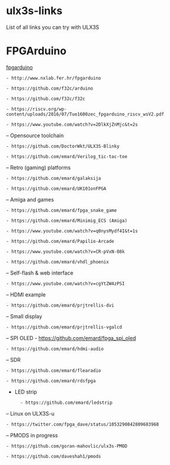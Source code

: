 # ulx3s-links
List of all links you can try with ULX3S

# FPGArduino

[fpgarduino](http://www.nxlab.fer.hr/fpgarduino)

	- http://www.nxlab.fer.hr/fpgarduino
		
	- https://github.com/f32c/arduino
		
	- https://github.com/f32c/f32c

	- https://riscv.org/wp-content/uploads/2016/07/Tue1600zec_fpgarduino_riscv_wsV2.pdf

	- https://www.youtube.com/watch?v=2DlkXjZnMjc&t=2s
		
– Opensource toolchain

	- https://github.com/DoctorWkt/ULX3S-Blinky

	- https://github.com/emard/Verilog_tic-tac-toe
		
– Retro (gaming) platforms

	- https://github.com/emard/galaksija

	- https://github.com/emard/UK101onFPGA
		
– Amiga and games

	- https://github.com/emard/fpga_snake_game

	- https://github.com/emard/Minimig_ECS (Amiga)

	- https://www.youtube.com/watch?v=q0nysMydf4I&t=1s

	- https://github.com/emard/Papilio-Arcade

	- https://www.youtube.com/watch?v=CR-pVxN-08k

	- https://github.com/emard/vhdl_phoenix	
		
– Self-flash & web interface

	- https://www.youtube.com/watch?v=cgYtZW4zPSI

– HDMI example

	- https://github.com/emard/prjtrellis-dvi

– Small display

	- https://github.com/emard/prjtrellis-vgalcd

– SPI OLED 
	- https://github.com/emard/fpga_spi_oled
		
	- https://github.com/emard/hdmi-audio

– SDR

	- https://github.com/emard/flearadio
		
	- https://github.com/emard/rdsfpga

- LED strip

		- https://github.com/emard/ledstrip

– Linux on ULX3S-u

	- https://twitter.com/fpga_dave/status/1053290842809683968

– PMODS in progress

	- https://github.com/goran-mahovlic/ulx3s-PMOD

	- https://github.com/daveshah1/pmods
